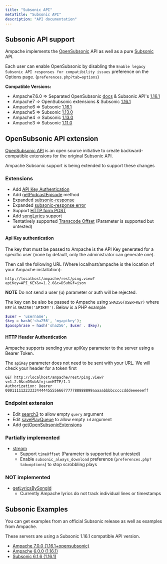 ```yaml
---
title: "Subsonic API"
metaTitle: "Subsonic API"
description: "API documentation"
---
```


## Subsonic API support

Ampache implements the [OpenSubsonic](https://opensubsonic.netlify.app/docs/) API as well as a pure [Subsonic](http://www.subsonic.org/pages/api.jsp) API.

Each user can enable OpenSubsonic by disabling the `Enable legacy Subsonic API responses for compatibility issues` preference on the Options page. (`preferences.php?tab=options`)

**Compatible Versions:**

* Ampache7.6.0 => Separated OpenSubsonic [docs](https://opensubsonic.netlify.app/docs/) & Subsonic API's [1.16.1](http://www.subsonic.org/pages/inc/api/schema/subsonic-rest-api-1.16.1.xsd)
* Ampache7 => OpenSubsonic extensions & Subsonic [1.16.1](http://www.subsonic.org/pages/inc/api/schema/subsonic-rest-api-1.16.1.xsd)
* Ampache6 => Subsonic [1.16.1](http://www.subsonic.org/pages/inc/api/schema/subsonic-rest-api-1.16.1.xsd)
* Ampache5 => Subsonic [1.13.0](http://www.subsonic.org/pages/inc/api/schema/subsonic-rest-api-1.13.0.xsd)
* Ampache4 => Subsonic [1.13.0](http://www.subsonic.org/pages/inc/api/schema/subsonic-rest-api-1.13.0.xsd)
* Ampache3 => Subsonic [1.11.0](http://www.subsonic.org/pages/inc/api/schema/subsonic-rest-api-1.11.0.xsd)

## OpenSubsonic API extension

[OpenSubsonic API](https://opensubsonic.netlify.app/docs/) is an open source initiative to create backward-compatible extensions for the original Subsonic API.

Ampache Subsonic support is being extended to support these changes

### Extensions

* Add [API Key Authentication](https://opensubsonic.netlify.app/docs/extensions/apikeyauth/)
* Add [getPodcastEpisode](https://opensubsonic.netlify.app/docs/extensions/getpodcastepisode/) method
* Expanded [subsonic-response](https://opensubsonic.netlify.app/docs/responses/subsonic-response/)
* Expanded [subsonic-response error](https://opensubsonic.netlify.app/docs/responses/error/)
* Support [HTTP form POST](https://opensubsonic.netlify.app/docs/extensions/formpost/)
* Add [songLyrics](https://opensubsonic.netlify.app/docs/extensions/songlyrics/) support
* Tentatively supported [Transcode Offset](https://opensubsonic.netlify.app/docs/extensions/transcodeoffset/) (Parameter is supported but untested)

#### Api Key authentication

The key that must be passed to Ampache is the API Key generated for a specific user (none by default, only the administrator can generate one).

Then call the following URL (Where localhost/ampache is the location of your Ampache installation):

```URL
http://localhost/ampache/rest/ping.view?apiKey=API_KEY&v=1.2.0&c=DSub&f=json
```

**NOTE** Do not send a user (u) parameter or auth will be rejected.

The key can be also be passed to Ampache using `SHA256(USER+KEY)` where `KEY` is `SHA256('APIKEY')`. Below is a PHP example

```PHP
$user = 'username';
$key = hash('sha256', 'myapikey');
$passphrase = hash('sha256', $user . $key);
```

#### HTTP Header Authentication

Ampache supports sending your apiKey parameter to the server using a Bearer Token.

The `apiKey` parameter does not need to be sent with your URL. We will check your header for a token first

```Text
GET http://localhost/ampache/rest/ping.view?v=1.2.0&c=DSub&f=jsonHTTP/1.1
Authorization: Bearer 000111112233334444455556667777788888899aaaaabbbbcccccdddeeeeeeff
```

### Endpoint extension

* Edit [search3](https://opensubsonic.netlify.app/docs/endpoints/search3/) to allow empty `query` argument
* Edit [savePlayQueue](https://opensubsonic.netlify.app/docs/endpoints/saveplayqueue/) to allow empty `id` argument
* Add [getOpenSubsonicExtensions](https://opensubsonic.netlify.app/docs/endpoints/getopensubsonicextensions/)

### Partially implemented

* [stream](https://opensubsonic.netlify.app/docs/endpoints/stream/)
  * Support `timeOffset` (Parameter is supported but untested)
  * Enable `subsonic_always_download` preference (`preferences.php?tab=options`) to stop scrobbling plays

### NOT implemented

* [getLyricsBySongId](https://opensubsonic.netlify.app/docs/endpoints/getlyricsbysongid/)
  * Currently Ampache lyrics do not track individual lines or timestamps

## Subsonic Examples

You can get examples from an official Subsonic release as well as examples from Ampache.

These servers are using a Subsonic 1.16.1 compatible API version.

* [Ampache 7.0.0 (1.16.1+opensubsonic)](https://github.com/ampache/python3-ampache/tree/api6/docs/ampache-opensubsonic)
* [Ampache 6.0.0 (1.16.1)](https://github.com/ampache/python3-ampache/tree/api6/docs/ampache-subsonic)
* [Subsonic 6.1.6 (1.16.1)](https://github.com/ampache/python3-ampache/tree/api6/docs/subsonic-6.1.6)
